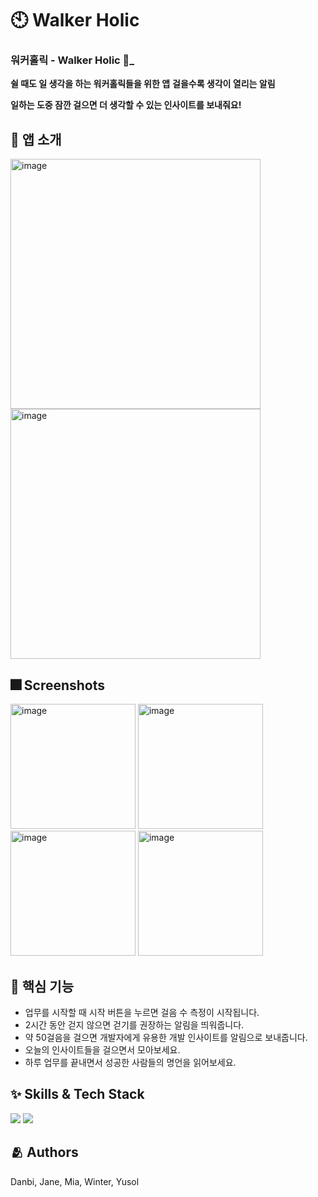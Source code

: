 # 🕙 Walker Holic 




### 워커홀릭 - Walker Holic 🚶_
 **쉴 때도 일 생각을 하는 워커홀릭들을 위한 앱**
 **걸을수록 생각이 열리는 알림**
 
**일하는 도중 잠깐 걸으면 더 생각할 수 있는 인사이트를 보내줘요!**


## 📝 앱 소개
<img src="[https://postimg.cc/HcMhpzWn](https://i.postimg.cc/nzSbGS64/temp-Imagej-Upd-CG.avif)" alt="image" width=400>
<img src="https://postimg.cc/v1kKFksC" alt="image" width=400>


## :fireworks: Screenshots
<a href="https://ibb.co/nkSz5x6"><img src="https://i.ibb.co/VB82PfJ/image.jpg" alt="image" border="0" width=200></a>
<a href="https://ibb.co/K223dfq"><img src="https://i.ibb.co/5rrfmS8/image.jpg" alt="image" border="0" width=200></a>
<a href="https://ibb.co/y82T8n4"><img src="https://i.ibb.co/Vv6yvWw/image.jpg" alt="image" border="0" width=200></a>
<a href="https://ibb.co/6Nf0fLg"><img src="https://i.ibb.co/9GCHCSs/image.jpg" alt="image" border="0" width=200></a>


## :pushpin: 핵심 기능

- 업무를 시작할 때 시작 버튼을 누르면 걸음 수 측정이 시작됩니다.
- 2시간 동안 걷지 않으면 걷기를 권장하는 알림을 띄워줍니다.
- 약 50걸음을 걸으면 개발자에게 유용한 개발 인사이트를 알림으로 보내줍니다.
- 오늘의 인사이트들을 걸으면서 모아보세요.
- 하루 업무를 끝내면서 성공한 사람들의 명언을 읽어보세요.


## :sparkles: Skills & Tech Stack

<img src="https://img.shields.io/badge/Swift-FA7343?style=flat&logo=Swift&logoColor=white"/> <img src="https://img.shields.io/badge/SwiftUI-Black?style=flat&logo=swift&logoColor=black&color=%23096ad9"/> 




## :people_hugging: Authors
Danbi, Jane, Mia, Winter, Yusol




